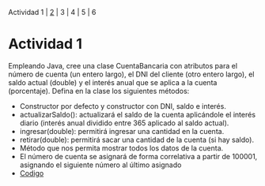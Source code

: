 Actividad 1 | [2](ACTIVIDAD2.md) | 3 | 4 | 5 | 6
# Actividad 1
Empleando Java, cree una clase CuentaBancaria con atributos para el número de cuenta (un 
entero largo), el DNI del cliente (otro entero largo), el saldo actual (double) y el interés 
anual que se aplica a la cuenta (porcentaje). Defina en la clase los siguientes métodos:
* Constructor por defecto y constructor con DNI, saldo e interés.
* actualizarSaldo(): actualizará el saldo de la cuenta aplicándole el interés diario (interés 
anual dividido entre 365 aplicado al saldo actual).
* ingresar(double): permitirá ingresar una cantidad en la cuenta.
* retirar(double): permitirá sacar una cantidad de la cuenta (si hay saldo).
* Método que nos permita mostrar todos los datos de la cuenta.
* El número de cuenta se asignará de forma correlativa a partir de 100001, asignando el 
siguiente número al último asignado
* [Codigo](TP1-POO/src/main/java/actividad1/CuentaBancaria.java)
  
